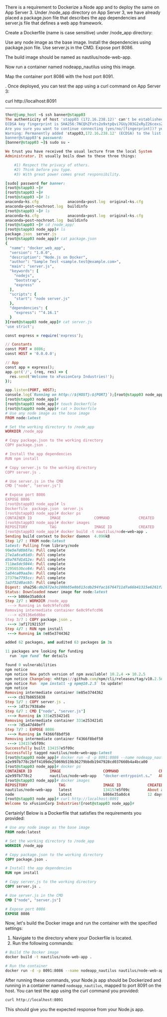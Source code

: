 There is a requirement to Dockerize a Node app and to deploy the same on App Server 3. Under /node_app directory on App Server 3, we have already placed a package.json file that describes the app dependencies and server.js file that defines a web app framework.



Create a Dockerfile (name is case sensitive) under /node_app directory:

Use any node image as the base image.
Install the dependencies using package.json file.
Use server.js in the CMD.
Expose port 8086.

The build image should be named as nautilus/node-web-app.


Now run a container named nodeapp_nautilus using this image.

Map the container port 8086 with the host port 8091.

. Once deployed, you can test the app using a curl command on App Server 3:



curl http://localhost:8091

----------

```ruby
thor@jump_host ~$ ssh banner@stapp03
The authenticity of host 'stapp03 (172.16.238.12)' can't be established.
ECDSA key fingerprint is SHA256:7NCQhZFxts2o9xtpQvi7GUyJ03G2xRyZ26cexsZtODY.
Are you sure you want to continue connecting (yes/no/[fingerprint])? yes
Warning: Permanently added 'stapp03,172.16.238.12' (ECDSA) to the list of known hosts.
banner@stapp03's password: 
[banner@stapp03 ~]$ sudo su -

We trust you have received the usual lecture from the local System
Administrator. It usually boils down to these three things:

    #1) Respect the privacy of others.
    #2) Think before you type.
    #3) With great power comes great responsibility.

[sudo] password for banner: 
[root@stapp03 ~]# 
[root@stapp03 ~]# 
[root@stapp03 ~]# ls
anaconda-ks.cfg             anaconda-post.log  original-ks.cfg
anaconda-post-nochroot.log  buildinfo
[root@stapp03 ~]# ls
anaconda-ks.cfg             anaconda-post.log  original-ks.cfg
anaconda-post-nochroot.log  buildinfo
[root@stapp03 ~]# cd /node_app/
[root@stapp03 node_app]# ls
package.json  server.js
[root@stapp03 node_app]# cat package.json 
{
  "name": "docker_web_app",
  "version": "1.0.0",
  "description": "Node.js on Docker",
  "author": "Sample Test <sample.test@example.com>",
  "main": "server.js",
  "keywords": [
    "nodejs",
    "bootstrap",
    "express"
  ],
  "scripts": {
    "start": "node server.js"
  },
  "dependencies": {
    "express": "^4.16.1"
  }
}[root@stapp03 node_app]# cat server.js 
'use strict';

const express = require('express');

// Constants
const PORT = 8086;
const HOST = '0.0.0.0';

// App
const app = express();
app.get('/', (req, res) => {
  res.send('Welcome to xFusionCorp Industries!');
});

app.listen(PORT, HOST);
console.log(`Running on http://${HOST}:${PORT}`);[root@stapp03 node_app]# 
[root@stapp03 node_app]# 
[root@stapp03 node_app]# touch Dockerfile
[root@stapp03 node_app]# cat > Dockerfile 
# Use any node image as the base image
FROM node:latest

# Set the working directory to /node_app
WORKDIR /node_app

# Copy package.json to the working directory
COPY package.json .

# Install the app dependencies
RUN npm install

# Copy server.js to the working directory
COPY server.js .

# Use server.js in the CMD
CMD ["node", "server.js"]

# Expose port 8086
EXPOSE 8086
[root@stapp03 node_app]# ls
Dockerfile  package.json  server.js
[root@stapp03 node_app]# docker ps
CONTAINER ID        IMAGE               COMMAND             CREATED             STATUS              PORTS               NAMES
[root@stapp03 node_app]# docker images
REPOSITORY          TAG                 IMAGE ID            CREATED             SIZE
[root@stapp03 node_app]# docker build -t nautilus/node-web-app .
Sending build context to Docker daemon  4.096kB
Step 1/7 : FROM node:latest
latest: Pulling from library/node
90e5e7d8b87a: Pull complete 
27e1a8ca91d3: Pull complete 
d3a767d1d12e: Pull complete 
711be5dc5044: Pull complete 
22956530cc64: Pull complete 
5a84ca09aa3e: Pull complete 
27379e7795cc: Pull complete 
3a3f52d0acb3: Pull complete 
Digest: sha256:db2672e3c200b85e0b813cdb294fac16764711d7a66b41315e6261f2231f2331
Status: Downloaded newer image for node:latest
 ---> b866e35a0dc4
Step 2/7 : WORKDIR /node_app
 ---> Running in 6e0c9fefcd96
Removing intermediate container 6e0c9fefcd96
 ---> e29136e6d6be
Step 3/7 : COPY package.json .
 ---> 3af17192153f
Step 4/7 : RUN npm install
 ---> Running in 8e85e3744362

added 62 packages, and audited 63 packages in 3s

11 packages are looking for funding
  run `npm fund` for details

found 0 vulnerabilities
npm notice 
npm notice New patch version of npm available! 10.2.4 -> 10.2.5
npm notice Changelog: <https://github.com/npm/cli/releases/tag/v10.2.5>
npm notice Run `npm install -g npm@10.2.5` to update!
npm notice 
Removing intermediate container 8e85e3744362
 ---> cb17b8655838
Step 5/7 : COPY server.js .
 ---> 1d73c7938a0e
Step 6/7 : CMD ["node", "server.js"]
 ---> Running in 331e253421d1
Removing intermediate container 331e253421d1
 ---> 7d5a47d40eff
Step 7/7 : EXPOSE 8086
 ---> Running in f4366f8bdf50
Removing intermediate container f4366f8bdf50
 ---> 134157e5f09c
Successfully built 134157e5f09c
Successfully tagged nautilus/node-web-app:latest
[root@stapp03 node_app]# docker run -d -p 8091:8086 --name nodeapp_nautilus nautilus/node-web-app
a2e997b778c2bff4109de25069b519b36279bbdb1947928cd037660b4a4bca00
[root@stapp03 node_app]# docker ps
CONTAINER ID        IMAGE                   COMMAND                  CREATED              STATUS              PORTS                    NAMES
a2e997b778c2        nautilus/node-web-app   "docker-entrypoint.s…"   About a minute ago   Up 4 seconds        0.0.0.0:8091->8086/tcp   nodeapp_nautilus
[root@stapp03 node_app]# docker images
REPOSITORY              TAG                 IMAGE ID            CREATED              SIZE
nautilus/node-web-app   latest              134157e5f09c        About a minute ago   1.11GB
node                    latest              b866e35a0dc4        12 days ago          1.1GB
[root@stapp03 node_app]# curl http://localhost:8091
Welcome to xFusionCorp Industries![root@stapp03 node_app]# 
```


Certainly! Below is a Dockerfile that satisfies the requirements you provided:

```Dockerfile
# Use any node image as the base image
FROM node:latest

# Set the working directory to /node_app
WORKDIR /node_app

# Copy package.json to the working directory
COPY package.json .

# Install the app dependencies
RUN npm install

# Copy server.js to the working directory
COPY server.js .

# Use server.js in the CMD
CMD ["node", "server.js"]

# Expose port 8086
EXPOSE 8086
```

Now, let's build the Docker image and run the container with the specified settings:

1. Navigate to the directory where your Dockerfile is located.
2. Run the following commands:

```bash
# Build the Docker image
docker build -t nautilus/node-web-app .

# Run the container
docker run -d -p 8091:8086 --name nodeapp_nautilus nautilus/node-web-app
```

After running these commands, your Node.js app should be Dockerized and running in a container named `nodeapp_nautilus`, mapped to port 8091 on the host. You can test the app using the curl command you provided:

```bash
curl http://localhost:8091
```

This should give you the expected response from your Node.js app.

